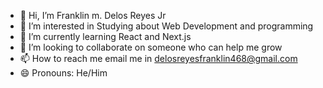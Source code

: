 - 👋 Hi, I’m Franklin m. Delos Reyes Jr
- 👀 I’m interested in Studying about Web Development and programming
- 🌱 I’m currently learning React and Next.js
- 💞️ I’m looking to collaborate on someone who can help me grow
- 📫 How to reach me email me in delosreyesfranklin468@gmail.com
- 😄 Pronouns: He/Him


